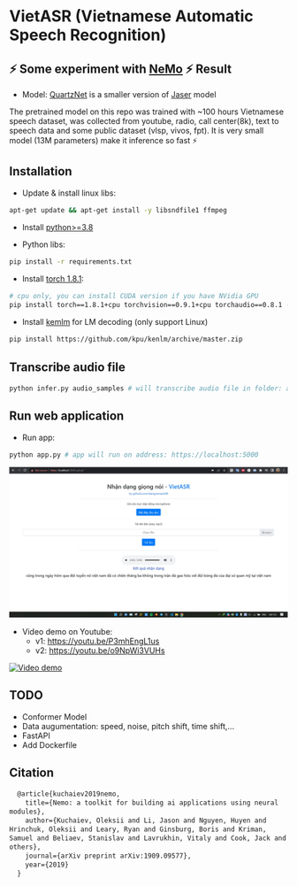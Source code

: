 # VietASR (Vietnamese Automatic Speech Recognition)
⚡ Some experiment with [NeMo](https://github.com/NVIDIA/NeMo) ⚡
Result
------
* Model: [QuartzNet](https://docs.nvidia.com/deeplearning/nemo/user-guide/docs/en/main/asr/models.html#quartznet) is a smaller version of [Jaser](https://docs.nvidia.com/deeplearning/nemo/user-guide/docs/en/main/asr/models.html#jasper)  model  

The pretrained model on this repo was trained with ~100 hours Vietnamese speech dataset, was collected from youtube, radio, call center(8k), text to speech data and some public dataset (vlsp, vivos, fpt). It is very small model (13M parameters) make it inference so fast ⚡  

Installation
------------
+ Update & install linux libs:
```bash
apt-get update && apt-get install -y libsndfile1 ffmpeg
```
+ Install [python>=3.8](https://www.python.org/downloads/release/python-385/)
* Python libs:
```bash
pip install -r requirements.txt
```
+ Install [torch 1.8.1](https://pytorch.org/get-started/previous-versions/#v181):
```bash
# cpu only, you can install CUDA version if you have NVidia GPU
pip install torch==1.8.1+cpu torchvision==0.9.1+cpu torchaudio==0.8.1 -f https://download.pytorch.org/whl/torch_stable.html
```
+ Install [kemlm](https://github.com/kpu/kenlm) for LM decoding (only support Linux) 
```bash
pip install https://github.com/kpu/kenlm/archive/master.zip
```
Transcribe audio file
--------
```bash
python infer.py audio_samples # will transcribe audio file in folder: audio_samples
```
Run web application
--------
* Run app:
```bash
python app.py # app will run on address: https://localhost:5000
```
[![App](demo.JPG)]()  

* Video demo on Youtube:
   + v1: https://youtu.be/P3mhEngL1us  
   + v2: https://youtu.be/o9NpWi3VUHs  

[![Video demo](https://img.youtube.com/vi/P3mhEngL1us/maxresdefault.jpg)](https://youtu.be/P3mhEngL1us)  

<!-- * English Model ([pretrained](model_english)) -->

TODO
------
* Conformer Model
* Data augumentation: speed, noise, pitch shift, time shift,...  
* FastAPI
* Add Dockerfile

Citation
--------
```
  @article{kuchaiev2019nemo,
    title={Nemo: a toolkit for building ai applications using neural modules},
    author={Kuchaiev, Oleksii and Li, Jason and Nguyen, Huyen and Hrinchuk, Oleksii and Leary, Ryan and Ginsburg, Boris and Kriman, Samuel and Beliaev, Stanislav and Lavrukhin, Vitaly and Cook, Jack and others},
    journal={arXiv preprint arXiv:1909.09577},
    year={2019}
  }
```

